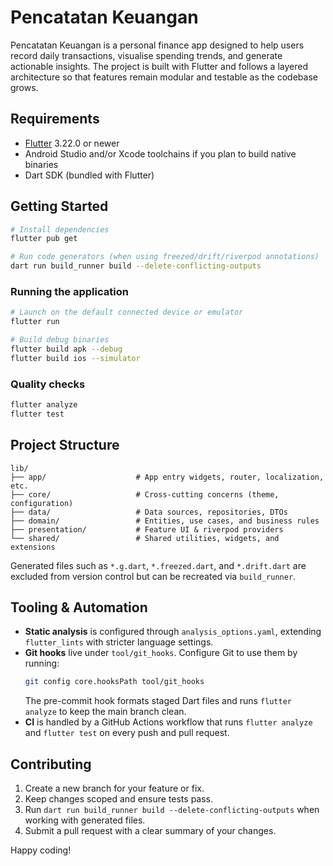 # Pencatatan Keuangan

Pencatatan Keuangan is a personal finance app designed to help users record daily transactions, visualise spending trends, and generate actionable insights. The project is built with Flutter and follows a layered architecture so that features remain modular and testable as the codebase grows.

## Requirements

- [Flutter](https://docs.flutter.dev/get-started/install) 3.22.0 or newer
- Android Studio and/or Xcode toolchains if you plan to build native binaries
- Dart SDK (bundled with Flutter)

## Getting Started

```bash
# Install dependencies
flutter pub get

# Run code generators (when using freezed/drift/riverpod annotations)
dart run build_runner build --delete-conflicting-outputs
```

### Running the application

```bash
# Launch on the default connected device or emulator
flutter run

# Build debug binaries
flutter build apk --debug
flutter build ios --simulator
```

### Quality checks

```bash
flutter analyze
flutter test
```

## Project Structure

```
lib/
├── app/                    # App entry widgets, router, localization, etc.
├── core/                   # Cross-cutting concerns (theme, configuration)
├── data/                   # Data sources, repositories, DTOs
├── domain/                 # Entities, use cases, and business rules
├── presentation/           # Feature UI & riverpod providers
└── shared/                 # Shared utilities, widgets, and extensions
```

Generated files such as `*.g.dart`, `*.freezed.dart`, and `*.drift.dart` are excluded from version control but can be recreated via `build_runner`.

## Tooling & Automation

- **Static analysis** is configured through `analysis_options.yaml`, extending `flutter_lints` with stricter language settings.
- **Git hooks** live under `tool/git_hooks`. Configure Git to use them by running:
  ```bash
  git config core.hooksPath tool/git_hooks
  ```
  The pre-commit hook formats staged Dart files and runs `flutter analyze` to keep the main branch clean.
- **CI** is handled by a GitHub Actions workflow that runs `flutter analyze` and `flutter test` on every push and pull request.

## Contributing

1. Create a new branch for your feature or fix.
2. Keep changes scoped and ensure tests pass.
3. Run `dart run build_runner build --delete-conflicting-outputs` when working with generated files.
4. Submit a pull request with a clear summary of your changes.

Happy coding!

